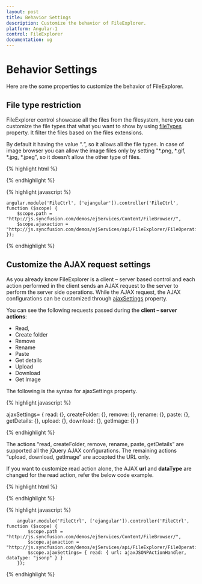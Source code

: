 ```yaml
---
layout: post
title: Behavior Settings
description: Customize the behavior of FileExplorer.
platform: Angular-1
control: FileExplorer
documentation: ug
---
```


# Behavior Settings

Here are the some properties to customize the behavior of FileExplorer.

## File type restriction

FileExplorer control showcase all the files from the filesystem, here you can customize the file types that what you want to show by using [fileTypes](https://help.syncfusion.com/api/js/ejfileexplorer#members:filetypes) property. It filter the files based on the files extensions.

By default it having the value “*.*”, so it allows all the file types. In case of image browser you can allow the image files only by setting "*.png, *.gif, *.jpg, *.jpeg", so it doesn’t allow the other type of files.

{% highlight html %}

<div id="fileExplorer" ej-fileexplorer e-path="path" e-ajaxaction="ajaxaction" e-isresponsive="true" e-filetypes=".png, *.gif, *.jpg, *.jpeg" ></div>

{% endhighlight %}

{% highlight javascript %}

    angular.module('FileCtrl', ['ejangular']).controller('FileCtrl', function ($scope) {
        $scope.path = "http://js.syncfusion.com/demos/ejServices/Content/FileBrowser/",
        $scope.ajaxaction = "http://js.syncfusion.com/demos/ejServices/api/FileExplorer/FileOperations"
    });

{% endhighlight %}

## Customize the AJAX request settings

As you already know FileExplorer is a client – server based control and each action performed in the client sends an AJAX request to the server to perform the server side operations. While the AJAX request, the AJAX configurations can be customized through [ajaxSettings](https://help.syncfusion.com/api/js/ejfileexplorer#members:ajaxsettings) property.

You can see the following requests passed during the **client – server actions**:

* Read, 
* Create folder
* Remove
* Rename
* Paste
* Get details
* Upload
* Download 
* Get Image

The following is the syntax for ajaxSettings property.

{% highlight javascript %}

   ajaxSettings= { read: {}, createFolder: {}, remove: {}, rename: {}, paste: {}, getDetails: {}, upload: {}, download: {}, getImage: {} }
   
{% endhighlight %}

The actions “read, createFolder, remove, rename, paste, getDetails” are supported all the jQuery AJAX configurations. The remaining actions “upload, download, getImage” are accepted the URL only.

If you want to customize read action alone, the AJAX **url** and **dataType** are changed for the read action, refer the below code example.

{% highlight html %}

<div id="fileExplorer" ej-fileexplorer e-path="path" e-ajaxaction="ajaxaction" e-ajaxsettings="ajaxSettings" ></div>

{% endhighlight %}

{% highlight javascript %}

        angular.module('FileCtrl', ['ejangular']).controller('FileCtrl', function ($scope) {
            $scope.path = "http://js.syncfusion.com/demos/ejServices/Content/FileBrowser/",
            $scope.ajaxaction = "http://js.syncfusion.com/demos/ejServices/api/FileExplorer/FileOperations",
            $scope.ajaxSettings= { read: { url: ajaxJSONPActionHandler, dataType: "jsonp" } }
        });
        
{% endhighlight %}

